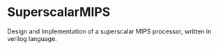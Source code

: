 # SuperscalarMIPS

Design and Implementation of a superscalar MIPS processor, written in verilog language.
